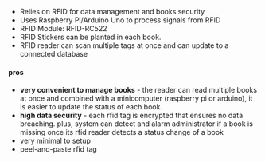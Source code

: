 - Relies on RFID for data management and books security
- Uses Raspberry Pi/Arduino Uno to process signals from RFID
- RFID Module: RFID-RC522
- RFID Stickers can be planted in each book.
- RFID reader can scan multiple tags at once and can update to a connected database

#### pros
- **very convenient to manage books** - the reader can read multiple books at once and combined with a minicomputer (raspberry pi or arduino), it is easier to update the status of each book.
- **high data security** - each rfid tag is encrypted that ensures no data breaching. plus, system can detect and alarm administrator if a book is missing once its rfid reader detects a status change of a book
- very minimal to setup
- peel-and-paste rfid tag